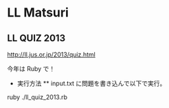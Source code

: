 LL Matsuri
==========

LL QUIZ 2013
------------

http://ll.jus.or.jp/2013/quiz.html

今年は Ruby で！

* 実行方法
** input.txt に問題を書き込んで以下で実行。

 ruby ./ll_quiz_2013.rb
